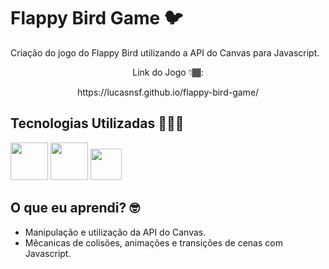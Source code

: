 # Flappy Bird Game 🐦

Criação do jogo do Flappy Bird utilizando a API do Canvas para Javascript.

<div align="center">
  <p>Link do Jogo 👇🏾:</p>
  https://lucasnsf.github.io/flappy-bird-game/
</div>

## Tecnologias Utilizadas 🧑🏽‍💻

<div>
  <img width="60" src="https://cdn.jsdelivr.net/gh/devicons/devicon/icons/html5/html5-original-wordmark.svg" />
  <img width="60" src="https://cdn.jsdelivr.net/gh/devicons/devicon/icons/css3/css3-original-wordmark.svg" />
  <img width="50" src="https://cdn.jsdelivr.net/gh/devicons/devicon/icons/javascript/javascript-original.svg" />
</div>

## O que eu aprendi? 🤓

- Manipulação e utilização da API do Canvas.
- Mêcanicas de colisões, animações e transições de cenas com Javascript.
